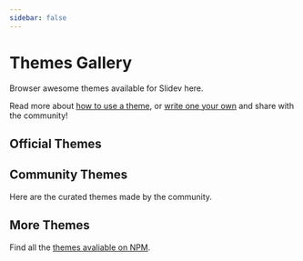 ```yaml
---
sidebar: false
---
```


# Themes Gallery

Browser awesome themes available for Slidev here.

Read more about [how to use a theme](/themes/use), or [write one your own](/themes/write-a-theme) and share with the community!

## Official Themes

<ThemeGallery collection="official"/>

## Community Themes

Here are the curated themes made by the community.

<ThemeGallery collection="community"/>

## More Themes

Find all the [themes avaliable on NPM](https://www.npmjs.com/search?q=keywords%3Aslidev-theme).
